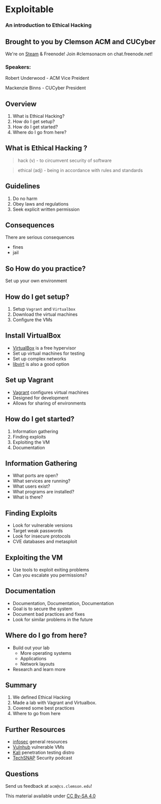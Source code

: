 # Exploitable
### An introduction to Ethical Hacking 


## Brought to you by Clemson ACM and CUCyber

We're on [Steam](http://steamcommunity.com/groups/clemsonacm) &
Freenode! Join #clemsonacm on chat.freenode.net!

### Speakers:

Robert Underwood - ACM Vice Preident

Mackenzie Binns - CUCyber President


## Overview

1. What is Ethical Hacking?
2. How do I get setup?
3. How do I get started?
4. Where do I go from here?  



## What is Ethical Hacking ?

> hack (v) - to circumvent security of software

> ethical (adj) - being in accordance with rules and standards


## Guidelines

1. Do no harm
2. Obey laws and regulations
3. Seek explicit written permission


## Consequences

There are serious consequences

- fines
- jail


## So How do you practice?

Set up your own environment



## How do I get setup?

1. Setup `Vagrant` and `Virtualbox`
2. Download the virtual machines
3. Configure the VMs


## Install VirtualBox

- [VirtualBox][] is a free hypervisor
- Set up virtual machines for testing
- Set up complex networks
- [libvirt][] is also a good option

[libvirt]: http://www.libvirt.org
[VirtualBox]: http://www.virtualbox.org


## Set up Vagrant

- [Vagrant][] configures virtual machines
- Designed for development
- Allows for sharing of environments

[Vagrant]: www.vagrantup.com



## How do I get started?

1. Information gathering
2. Finding exploits
3. Exploiting the VM
4. Documentation


## Information Gathering

- What ports are open?
- What services are running?
- What users exist?
- What programs are installed?
- What is there?


## Finding Exploits

- Look for vulnerable versions
- Target weak passwords
- Look for insecure protocols
- CVE databases and metasploit


## Exploiting the VM

- Use tools to exploit exiting problems
- Can you escalate you permissions?


## Documentation

- Documentation, Documentation, Documentation
- Goal is to secure the system
- Document bad practices and fixes
- Look for similar problems in the future



## Where do I go from here?

- Build out your lab
   - More operating systems
   - Applications
   - Network layouts
- Research and learn more



## Summary

1. We defined Ethical Hacking
2. Made a lab with Vagrant and Virtualbox.
3. Covered some best practices
4. Where to go from here



## Further Resources

- [infosec][] general resources
- [Vulnhub][] vulnerable VMs
- [Kali][] penetration testing distro
- [TechSNAP][] Security podcast

[Vulnhub]: https://www.vulnhub.com/
[Kali]: www.kali.org
[TechSNAP]: http://www.jupiterbroadcasting.com/show/techsnap/
[infosec]: http://www.infosecinstitute.com/


## Questions

Send us feedback at `acm@cs.clemson.edu`!

This material available under [CC By-SA 4.0](http://creativecommons.org/licenses/by-sa/4.0/)

